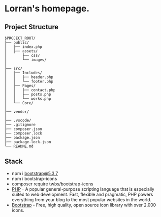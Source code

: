 # Lorran's homepage.

## Project Structure
```
$PROJECT_ROOT/
├── public/
│   ├── index.php
│   ├── assets/
│       ├── css/
│       └── images/
│   
├── src/
│   ├── Includes/
│   │   ├── header.php
│   │   └── footer.php
│   ├── Pages/
│   │   ├── contact.php
│   │   ├── posts.php
│   │   └── works.php
│   └── Core/
│
├── vendor/
│
├── .vscode/
├── .gitignore
├── composer.json
├── composer.lock
├── package.json
├── package-lock.json
└── README.md

```

## Stack
- npm i bootstrap@5.3.7
- npm i bootstrap-icons
- composer require twbs/bootstrap-icons
- [PHP](https://www.php.net/) - A popular general-purpose scripting language that is especially suited to web development.
Fast, flexible and pragmatic, PHP powers everything from your blog to the most popular websites in the world.
- [Bootstrap](https://icons.getbootstrap.com/) - Free, high quality, open source icon library with over 2,000 icons.